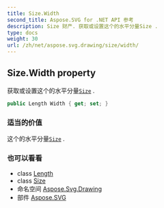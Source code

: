 ```yaml
---
title: Size.Width
second_title: Aspose.SVG for .NET API 参考
description: Size 财产. 获取或设置这个的水平分量Size .
type: docs
weight: 30
url: /zh/net/aspose.svg.drawing/size/width/
---
```

## Size.Width property

获取或设置这个的水平分量[`Size`](../) .

```csharp
public Length Width { get; set; }
```

### 适当的价值

这个的水平分量[`Size`](../) .

### 也可以看看

* class [Length](../../length/)
* class [Size](../)
* 命名空间 [Aspose.Svg.Drawing](../../size/)
* 部件 [Aspose.SVG](../../../)


